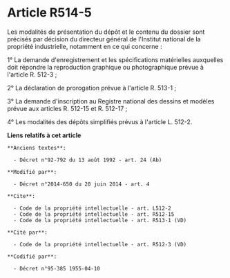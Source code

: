 # Article R514-5

Les modalités de présentation du dépôt et le contenu du dossier sont précisés        par décision du directeur général de
l'Institut national de la propriété industrielle, notamment en ce qui concerne : 

1° La demande d'enregistrement et les spécifications matérielles auxquelles doit répondre la reproduction graphique ou
photographique prévue à l'article R. 512-3 ; 

2° La déclaration de prorogation prévue à l'article R. 513-1 ; 

3° La demande d'inscription au Registre national des dessins et modèles prévue aux articles R. 512-15 et R. 512-17 ; 

4° Les modalités des dépôts simplifiés prévus à l'article L. 512-2.

**Liens relatifs à cet article**

	**Anciens textes**:

	  - Décret n°92-792 du 13 août 1992 - art. 24 (Ab)

	**Modifié par**:

	  - Décret n°2014-650 du 20 juin 2014 - art. 4

	**Cite**:

	  - Code de la propriété intellectuelle - art. L512-2
	  - Code de la propriété intellectuelle - art. R512-15
	  - Code de la propriété intellectuelle - art. R513-1 (VD)

	**Cité par**:

	  - Code de la propriété intellectuelle - art. R512-3 (VD)

	**Codifié par**:

	  - Décret n°95-385 1955-04-10
